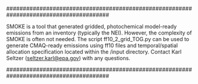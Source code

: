 #######################################################################################

SMOKE is a tool that generated gridded, photochemical model-ready emissions from
an inventory (typically the NEI). However, the complexity of SMOKE is often not 
needed. The script ff10_2_grid_TOG.py can be used to generate CMAQ-ready emissions
using ff10 files and temporal/spatial allocation specification located within
the /input directory. Contact Karl Seltzer (seltzer.karl@epa.gov) with any questions.

#######################################################################################